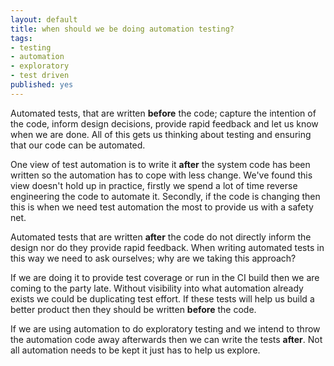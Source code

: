 ```yaml
---
layout: default
title: when should we be doing automation testing?
tags:
- testing
- automation
- exploratory
- test driven
published: yes
---
```

Automated tests, that are written **before** the code; capture the intention of the code, inform design decisions, provide rapid feedback and let us know when we are done. All of this gets us thinking about testing and ensuring that our code can be automated.

One view of test automation is to write it **after** the system code has been written so the automation has to cope with less change. We've found this view doesn't hold up in practice, firstly we spend a lot of time reverse engineering the code to automate it. Secondly, if the code is changing then this is when we need test automation the most to provide us with a safety net.

Automated tests that are written **after** the code do not directly inform the design nor do they provide rapid feedback. When writing automated tests in this way we need to ask ourselves; why are we taking this approach?

If we are doing it to provide test coverage or run in the CI build then we are coming to the party late. Without visibility into what automation already exists we could be duplicating test effort. If these tests will help us build a better product then they should be written **before** the code.

If we are using automation to do exploratory testing and we intend to throw the automation code away afterwards then we can write the tests **after**. Not all automation needs to be kept it just has to help us explore.